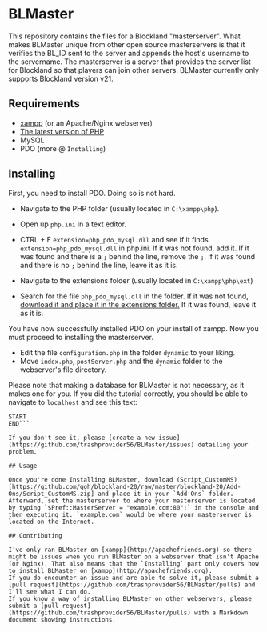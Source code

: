# BLMaster

This repository contains the files for a Blockland "masterserver". What makes BLMaster unique from other open source masterservers is that it verifies the BL_ID sent to the server and appends the host's username to the servername.
The masterserver is a server that provides the server list for Blockland so that players can join other servers.
BLMaster currently only supports Blockland version v21.

## Requirements

* [xampp](http://apachefriends.org) (or an Apache/Nginx webserver)
* [The latest version of PHP](secure.php.net/releases/)
* MySQL
* PDO (more @ `Installing`)

## Installing

First, you need to install PDO. Doing so is not hard.

* Navigate to the PHP folder (usually located in `C:\xampp\php`).
* Open up `php.ini` in a text editor.
* CTRL + F `extension=php_pdo_mysql.dll` and see if it finds `extension=php_pdo_mysql.dll` in php.ini.
If it was not found, add it.
If it was found and there is a `;` behind the line, remove the `;`.
If it was found and there is no `;` behind the line, leave it as it is.

* Navigate to the extensions folder (usually located in `C:\xampp\php\ext`)
* Search for the file `php_pdo_mysql.dll` in the folder.
If it was not found, [download it and place it in the extensions folder.](https://cdn.discordapp.com/attachments/384126001971462144/384126028475400192/php_pdo_mysql.dll)
If it was found, leave it as it is.

You have now successfully installed PDO on your install of xampp. Now you must proceed to installing the masterserver.

* Edit the file `configuration.php` in the folder `dynamic` to your liking.
* Move `index.php`, `postServer.php` and the `dynamic` folder to the webserver's file directory.

Please note that making a database for BLMaster is not necessary, as it makes one for you.
If you did the tutorial correctly, you should be able to navigate to `localhost` and see this text:

```FIELDS	IP	PORT	PASSWORDED	DEDICATED	SERVERNAME	PLAYERS	MAXPLAYERS	MAPNAME	BRICKCOUNT
START
END```

If you don't see it, please [create a new issue](https://github.com/trashprovider56/BLMaster/issues) detailing your problem.

## Usage

Once you're done Installing BLMaster, download (Script_CustomMS)[https://github.com/qoh/blockland-20/raw/master/blockland-20/Add-Ons/Script_CustomMS.zip] and place it in your `Add-Ons` folder.
Afterward, set the masterserver to where your masterserver is located by typing `$Pref::MasterServer = "example.com:80";` in the console and then executing it. `example.com` would be where your masterserver is located on the Internet.

## Contributing

I've only ran BLMaster on [xampp](http://apachefriends.org) so there might be issues when you run BLMaster on a webserver that isn't Apache (or Nginx). That also means that the `Installing` part only covers how to install BLMaster on [xampp](http://apachefriends.org).
If you do encounter an issue and are able to solve it, please submit a [pull request](https://github.com/trashprovider56/BLMaster/pulls) and I'll see what I can do.
If you know a way of installing BLMaster on other webservers, please submit a [pull request](https://github.com/trashprovider56/BLMaster/pulls) with a Markdown document showing instructions.